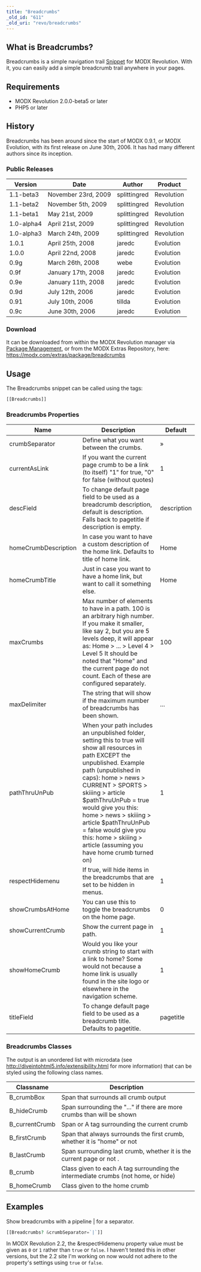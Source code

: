 ```yaml
---
title: "Breadcrumbs"
_old_id: "611"
_old_uri: "revo/breadcrumbs"
---
```


## What is Breadcrumbs?

Breadcrumbs is a simple navigation trail [Snippet](developing-in-modx/basic-development/snippets "Snippets") for MODX Revolution. With it, you can easily add a simple breadcrumb trail anywhere in your pages.

## Requirements

- MODX Revolution 2.0.0-beta5 or later
- PHP5 or later

## History

Breadcrumbs has been around since the start of MODX 0.9.1, or MODX Evolution, with its first release on June 30th, 2006. It has had many different authors since its inception.

### Public Releases

| Version    | Date                | Author       | Product    |
| ---------- | ------------------- | ------------ | ---------- |
| 1.1-beta3  | November 23rd, 2009 | splittingred | Revolution |
| 1.1-beta2  | November 5th, 2009  | splittingred | Revolution |
| 1.1-beta1  | May 21st, 2009      | splittingred | Revolution |
| 1.0-alpha4 | April 21st, 2009    | splittingred | Revolution |
| 1.0-alpha3 | March 24th, 2009    | splittingred | Revolution |
| 1.0.1      | April 25th, 2008    | jaredc       | Evolution  |
| 1.0.0      | April 22nd, 2008    | jaredc       | Evolution  |
| 0.9g       | March 26th, 2008    | webe         | Evolution  |
| 0.9f       | January 17th, 2008  | jaredc       | Evolution  |
| 0.9e       | January 11th, 2008  | jaredc       | Evolution  |
| 0.9d       | July 12th, 2006     | jaredc       | Evolution  |
| 0.91       | July 10th, 2006     | tillda       | Evolution  |
| 0.9c       | June 30th, 2006     | jaredc       | Evolution  |

### Download

It can be downloaded from within the MODX Revolution manager via [Package Management](developing-in-modx/advanced-development/package-management "Package Management"), or from the MODX Extras Repository, here: <https://modx.com/extras/package/breadcrumbs>

## Usage

The Breadcrumbs snippet can be called using the tags:

``` php
[[Breadcrumbs]]
```

### Breadcrumbs Properties

| Name                 | Description                                                                                                                                                                                                                                                                                                                                                                                                 | Default     |
| -------------------- | ----------------------------------------------------------------------------------------------------------------------------------------------------------------------------------------------------------------------------------------------------------------------------------------------------------------------------------------------------------------------------------------------------------- | ----------- |
| crumbSeparator       | Define what you want between the crumbs.                                                                                                                                                                                                                                                                                                                                                                    | »           |
| currentAsLink        | If you want the current page crumb to be a link (to itself) "1" for true, "0" for false (without quotes)                                                                                                                                                                                                                                                                                                    | 1           |
| descField            | To change default page field to be used as a breadcrumb description, default is description. Falls back to pagetitle if description is empty.                                                                                                                                                                                                                                                               | description |
| homeCrumbDescription | In case you want to have a custom description of the home link. Defaults to title of home link.                                                                                                                                                                                                                                                                                                             | Home        |
| homeCrumbTitle       | Just in case you want to have a home link, but want to call it something else.                                                                                                                                                                                                                                                                                                                              | Home        |
| maxCrumbs            | Max number of elements to have in a path. 100 is an arbitrary high number. If you make it smaller, like say 2, but you are 5 levels deep, it will appear as: Home > ... > Level 4 > Level 5 It should be noted that "Home" and the current page do not count. Each of these are configured separately.                                                                                                      | 100         |
| maxDelimiter         | The string that will show if the maximum number of breadcrumbs has been shown.                                                                                                                                                                                                                                                                                                                              | ...         |
| pathThruUnPub        | When your path includes an unpublished folder, setting this to true will show all resources in path EXCEPT the unpublished. Example path (unpublished in caps): home > news > CURRENT > SPORTS > skiiing > article $pathThruUnPub = true would give you this: home > news > skiiing > article $pathThruUnPub = false would give you this: home > skiiing > article (assuming you have home crumb turned on) | 1           |
| respectHidemenu      | If true, will hide items in the breadcrumbs that are set to be hidden in menus.                                                                                                                                                                                                                                                                                                                             | 1           |
| showCrumbsAtHome     | You can use this to toggle the breadcrumbs on the home page.                                                                                                                                                                                                                                                                                                                                                | 0           |
| showCurrentCrumb     | Show the current page in path.                                                                                                                                                                                                                                                                                                                                                                              | 1           |
| showHomeCrumb        | Would you like your crumb string to start with a link to home? Some would not because a home link is usually found in the site logo or elsewhere in the navigation scheme.                                                                                                                                                                                                                                  | 1           |
| titleField           | To change default page field to be used as a breadcrumb title. Defaults to pagetitle.                                                                                                                                                                                                                                                                                                                       | pagetitle   |

### Breadcrumbs Classes

The output is an unordered list with microdata (see <http://diveintohtml5.info/extensibility.html> for more information) that can be styled using the following class names.

| Classname       | Description                                                                       |
| --------------- | --------------------------------------------------------------------------------- |
| B\_crumbBox     | Span that surrounds all crumb output                                              |
| B\_hideCrumb    | Span surrounding the "..." if there are more crumbs than will be shown            |
| B\_currentCrumb | Span or A tag surrounding the current crumb                                       |
| B\_firstCrumb   | Span that always surrounds the first crumb, whether it is "home" or not           |
| B\_lastCrumb    | Span surrounding last crumb, whether it is the current page or not .              |
| B\_crumb        | Class given to each A tag surrounding the intermediate crumbs (not home, or hide) |
| B\_homeCrumb    | Class given to the home crumb                                                     |

## Examples

Show breadcrumbs with a pipeline | for a separator.

``` php
[[Breadcrumbs? &crumbSeparator=`|`]]
```

In MODX Revolution 2.2, the &respectHidemenu property value must be given as `0` or `1` rather than `true` or `false`. I haven't tested this in other versions, but the 2.2 site I'm working on now would not adhere to the property's settings using `true` or `false`.
